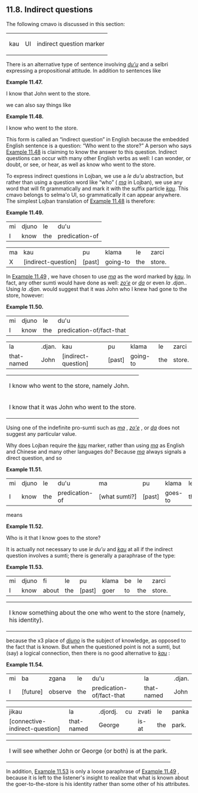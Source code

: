 <a id="section-indirect-questions"></a>11.8. <a id="c11s8"></a>Indirect questions
---------------------------------------------------------------------------------

The following cmavo is discussed in this section:

<table class="cmavo-list"><colgroup></colgroup><tbody><tr class="cmavo-entry"><td class="cmavo"><p class="cmavo">kau</p></td><td class="selmaho"><p class="selmaho">UI</p></td><td class="description"><p class="description">indirect question marker</p></td></tr></tbody></table>

There is an alternative type of sentence involving _<a id="id-1.12.10.4.1.1" class="indexterm"></a>[_du'u_](../go01#valsi-duhu)_ and a selbri expressing a propositional attitude. In addition to sentences like

<div class="example">
<a id="example-random-id-Fpid"></a>

**Example 11.47. <a id="c11e8d1"></a>** 

I know that John went to the store.

</div>  

we can also say things like

<div class="example">
<a id="example-random-id-N4Ja"></a>

**Example 11.48. <a id="c11e8d2"></a><a id="id-1.12.10.7.1.2" class="indexterm"></a>** 

I know who went to the store.

</div>  

<a id="id-1.12.10.8.1" class="indexterm"></a>This form is called an “indirect question” in English because the embedded English sentence is a question: “Who went to the store?” A person who says [Example 11.48](../section-indirect-questions#example-random-id-N4Ja) is claiming to know the answer to this question. Indirect questions can occur with many other English verbs as well: I can wonder, or doubt, or see, or hear, as well as know who went to the store.

To express indirect questions in Lojban, we use a _<a id="id-1.12.10.9.1.1" class="indexterm"></a>le du'u_ abstraction, but rather than using a question word like “who” ( _<a id="id-1.12.10.9.3.1" class="indexterm"></a>[_ma_](../go01#valsi-ma)_ in Lojban), we use any word that will fit grammatically and mark it with the suffix particle _<a id="id-1.12.10.9.4.1" class="indexterm"></a>[_kau_](../go01#valsi-kau)_. This cmavo belongs to selma'o UI, so grammatically it can appear anywhere. The simplest Lojban translation of [Example 11.48](../section-indirect-questions#example-random-id-N4Ja) is therefore:

<div class="interlinear-gloss-example example">
<a id="example-random-id-QUxG"></a>

**Example 11.49. <a id="c11e8d3"></a>** 

<table class="interlinear-gloss"><colgroup></colgroup><tbody><tr class="jbo"><td>mi</td><td>djuno</td><td>le</td><td>du'u</td></tr><tr class="gloss"><td>I</td><td>know</td><td>the</td><td>predication-of</td></tr></tbody></table>

<table class="interlinear-gloss"><colgroup></colgroup><tbody><tr class="jbo"><td>ma</td><td>kau</td><td>pu</td><td>klama</td><td>le</td><td>zarci</td></tr><tr class="gloss"><td>X</td><td>[indirect-question]</td><td>[past]</td><td>going-to</td><td>the</td><td>store.</td></tr></tbody></table>

</div>  

<a id="id-1.12.10.11.1" class="indexterm"></a><a id="id-1.12.10.11.2" class="indexterm"></a><a id="id-1.12.10.11.3" class="indexterm"></a>In [Example 11.49](../section-indirect-questions#example-random-id-QUxG) , we have chosen to use _<a id="id-1.12.10.11.5.1" class="indexterm"></a>[_ma_](../go01#valsi-ma)_ as the word marked by _<a id="id-1.12.10.11.6.1" class="indexterm"></a>[_kau_](../go01#valsi-kau)_. In fact, any other sumti would have done as well: _<a id="id-1.12.10.11.7.1" class="indexterm"></a>[_zo'e_](../go01#valsi-zohe)_ or _<a id="id-1.12.10.11.8.1" class="indexterm"></a>[_da_](../go01#valsi-da)_ or even _<a id="id-1.12.10.11.9.1" class="indexterm"></a>la .djan._. Using _<a id="id-1.12.10.11.10.1" class="indexterm"></a>la .djan._ would suggest that it was John who I knew had gone to the store, however:

<div class="interlinear-gloss-example example">
<a id="example-random-id-hmDo"></a>

**Example 11.50. <a id="c11e8d4"></a>** 

<table class="interlinear-gloss"><colgroup></colgroup><tbody><tr class="jbo"><td>mi</td><td>djuno</td><td>le</td><td>du'u</td></tr><tr class="gloss"><td>I</td><td>know</td><td>the</td><td>predication-of/fact-that</td></tr></tbody></table>

<table class="interlinear-gloss"><colgroup></colgroup><tbody><tr class="jbo"><td>la</td><td>.djan.</td><td>kau</td><td>pu</td><td>klama</td><td>le</td><td>zarci</td></tr><tr class="gloss"><td>that-named</td><td>John</td><td>[indirect-question]</td><td>[past]</td><td>going-to</td><td>the</td><td>store.</td></tr></tbody></table>

<table class="interlinear-gloss"><tbody><tr class="para"><td colspan="12321"><p class="natlang">I know who went to the store, namely John.</p></td></tr><tr class="para"><td colspan="12321"><p class="natlang">I know that it was John who went to the store.</p></td></tr></tbody></table>

</div>  

Using one of the indefinite pro-sumti such as _<a id="id-1.12.10.13.1.1" class="indexterm"></a>[_ma_](../go01#valsi-ma)_ , _<a id="id-1.12.10.13.2.1" class="indexterm"></a>[_zo'e_](../go01#valsi-zohe)_ , or _<a id="id-1.12.10.13.3.1" class="indexterm"></a>[_da_](../go01#valsi-da)_ does not suggest any particular value.

Why does Lojban require the _<a id="id-1.12.10.14.1.1" class="indexterm"></a>[_kau_](../go01#valsi-kau)_ marker, rather than using _<a id="id-1.12.10.14.2.1" class="indexterm"></a>[_ma_](../go01#valsi-ma)_ as English and Chinese and many other languages do? Because _<a id="id-1.12.10.14.3.1" class="indexterm"></a>[_ma_](../go01#valsi-ma)_ always signals a direct question, and so

<div class="interlinear-gloss-example example">
<a id="example-random-id-5WU4"></a>

**Example 11.51. <a id="c11e8d5"></a>** 

<table class="interlinear-gloss"><colgroup></colgroup><tbody><tr class="jbo"><td>mi</td><td>djuno</td><td>le</td><td>du'u</td><td>ma</td><td>pu</td><td>klama</td><td>le</td><td>zarci</td></tr><tr class="gloss"><td>I</td><td>know</td><td>the</td><td>predication-of</td><td>[what&nbsp;sumti?]</td><td>[past]</td><td>goes-to</td><td>the</td><td>store</td></tr></tbody></table>

</div>  

means

<div class="example">
<a id="example-random-id-LDrc"></a>

**Example 11.52. <a id="c11e8d6"></a>** 

Who is it that I know goes to the store?

</div>  

<a id="id-1.12.10.18.1" class="indexterm"></a><a id="id-1.12.10.18.2" class="indexterm"></a>It is actually not necessary to use _<a id="id-1.12.10.18.3.1" class="indexterm"></a>le du'u_ and _<a id="id-1.12.10.18.4.1" class="indexterm"></a>[_kau_](../go01#valsi-kau)_ at all if the indirect question involves a sumti; there is generally a paraphrase of the type:

<div class="interlinear-gloss-example example">
<a id="example-random-id-b6VT"></a>

**Example 11.53. <a id="c11e8d7"></a>** 

<table class="interlinear-gloss"><colgroup></colgroup><tbody><tr class="jbo"><td>mi</td><td>djuno</td><td>fi</td><td>le</td><td>pu</td><td>klama</td><td>be</td><td>le</td><td>zarci</td></tr><tr class="gloss"><td>I</td><td>know</td><td>about</td><td>the</td><td>[past]</td><td>goer</td><td>to</td><td>the</td><td>store.</td></tr></tbody></table>

<table class="interlinear-gloss"><tbody><tr class="para"><td colspan="12321"><p class="natlang">I know something about the one who went to the store (namely, his identity).</p></td></tr></tbody></table>

</div>  

because the x3 place of _<a id="id-1.12.10.20.2.1" class="indexterm"></a>[_djuno_](../go01#valsi-djuno)_ is the subject of knowledge, as opposed to the fact that is known. But when the questioned point is not a sumti, but (say) a logical connection, then there is no good alternative to _<a id="id-1.12.10.20.3.1" class="indexterm"></a>[_kau_](../go01#valsi-kau)_ :

<div class="interlinear-gloss-example example">
<a id="example-random-id-2nIX"></a>

**Example 11.54. <a id="c11e8d8"></a>** 

<table class="interlinear-gloss"><colgroup></colgroup><tbody><tr class="jbo"><td>mi</td><td>ba</td><td>zgana</td><td>le</td><td>du'u</td><td>la</td><td>.djan.</td></tr><tr class="gloss"><td>I</td><td>[future]</td><td>observe</td><td>the</td><td>predication-of/fact-that</td><td>that-named</td><td>John</td></tr></tbody></table>

<table class="interlinear-gloss"><colgroup></colgroup><tbody><tr class="jbo"><td>jikau</td><td>la</td><td>.djordj.</td><td>cu</td><td>zvati</td><td>le</td><td>panka</td></tr><tr class="gloss"><td>[connective-indirect-question]</td><td>that-named</td><td>George</td><td></td><td>is-at</td><td>the</td><td>park.</td></tr></tbody></table>

<table class="interlinear-gloss"><tbody><tr class="para"><td colspan="12321"><p class="natlang">I will see whether John or George (or both) is at the park.</p></td></tr></tbody></table>

</div>  

In addition, [Example 11.53](../section-indirect-questions#example-random-id-b6VT) is only a loose paraphrase of [Example 11.49](../section-indirect-questions#example-random-id-QUxG) , because it is left to the listener's insight to realize that what is known about the goer-to-the-store is his identity rather than some other of his attributes.